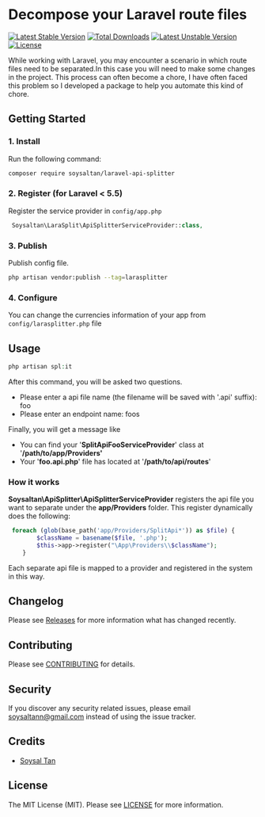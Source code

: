 # Decompose your Laravel route files

[![Latest Stable Version](https://poser.pugx.org/soysaltan/larasplitter/v)](//packagist.org/packages/soysaltan/larasplitter) [![Total Downloads](https://poser.pugx.org/soysaltan/larasplitter/downloads)](//packagist.org/packages/soysaltan/larasplitter) [![Latest Unstable Version](https://poser.pugx.org/soysaltan/larasplitter/v/unstable)](//packagist.org/packages/soysaltan/larasplitter) [![License](https://poser.pugx.org/soysaltan/larasplitter/license)](//packagist.org/packages/soysaltan/larasplitter)

While working with Laravel, you may encounter a scenario in which route files need to be separated.In this case you will need to make some changes in the project. This process can often become a chore, I have often faced this problem so I developed a package to help you automate this kind of chore.

## Getting Started

### 1. Install

Run the following command:

```bash
composer require soysaltan/laravel-api-splitter
```

### 2. Register (for Laravel < 5.5)

Register the service provider in `config/app.php`

```php
 Soysaltan\LaraSplit\ApiSplitterServiceProvider::class,
```

### 3. Publish

Publish config file.

```bash
php artisan vendor:publish --tag=larasplitter
```


### 4. Configure

You can change the currencies information of your app from `config/larasplitter.php` file

## Usage

```php
php artisan spl:it
```
After this command, you will be asked two questions.
- Please enter a api file name (the filename will be saved with '.api' suffix): foo
- Please enter an endpoint name: foos

Finally, you will get a message like
  - You can find your '**SplitApiFooServiceProvider**' class at '**/path/to/app/Providers'**
  - Your '**foo.api.php**' file has located at '**/path/to/api/routes**'

### How it works
**Soysaltan\ApiSplitter\ApiSplitterServiceProvider** registers the api file you want to separate under the **app/Providers** folder. This register dynamically does the following:

```php
 foreach (glob(base_path('app/Providers/SplitApi*')) as $file) {
		$className = basename($file, '.php');
		$this->app->register("\App\Providers\\$className");
	}
```
Each separate api file is mapped to a provider and registered in the system in this way.

## Changelog

Please see [Releases](../../releases) for more information what has changed recently.

## Contributing

Please see [CONTRIBUTING](CONTRIBUTING.md) for details.

## Security

If you discover any security related issues, please email soysaltann@gmail.com instead of using the issue tracker.

## Credits

- [Soysal Tan](https://github.com/paramientos)

## License

The MIT License (MIT). Please see [LICENSE](LICENSE.md) for more information.
